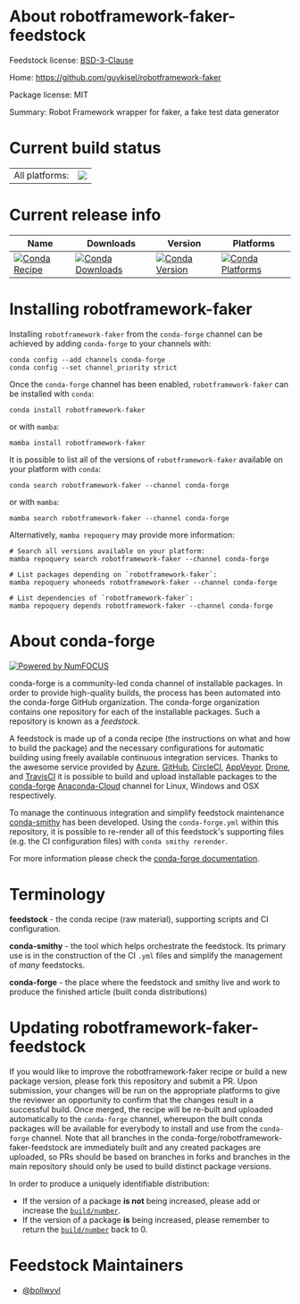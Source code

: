 About robotframework-faker-feedstock
====================================

Feedstock license: [BSD-3-Clause](https://github.com/conda-forge/robotframework-faker-feedstock/blob/main/LICENSE.txt)

Home: https://github.com/guykisel/robotframework-faker

Package license: MIT

Summary: Robot Framework wrapper for faker, a fake test data generator

Current build status
====================


<table><tr><td>All platforms:</td>
    <td>
      <a href="https://dev.azure.com/conda-forge/feedstock-builds/_build/latest?definitionId=19850&branchName=main">
        <img src="https://dev.azure.com/conda-forge/feedstock-builds/_apis/build/status/robotframework-faker-feedstock?branchName=main">
      </a>
    </td>
  </tr>
</table>

Current release info
====================

| Name | Downloads | Version | Platforms |
| --- | --- | --- | --- |
| [![Conda Recipe](https://img.shields.io/badge/recipe-robotframework--faker-green.svg)](https://anaconda.org/conda-forge/robotframework-faker) | [![Conda Downloads](https://img.shields.io/conda/dn/conda-forge/robotframework-faker.svg)](https://anaconda.org/conda-forge/robotframework-faker) | [![Conda Version](https://img.shields.io/conda/vn/conda-forge/robotframework-faker.svg)](https://anaconda.org/conda-forge/robotframework-faker) | [![Conda Platforms](https://img.shields.io/conda/pn/conda-forge/robotframework-faker.svg)](https://anaconda.org/conda-forge/robotframework-faker) |

Installing robotframework-faker
===============================

Installing `robotframework-faker` from the `conda-forge` channel can be achieved by adding `conda-forge` to your channels with:

```
conda config --add channels conda-forge
conda config --set channel_priority strict
```

Once the `conda-forge` channel has been enabled, `robotframework-faker` can be installed with `conda`:

```
conda install robotframework-faker
```

or with `mamba`:

```
mamba install robotframework-faker
```

It is possible to list all of the versions of `robotframework-faker` available on your platform with `conda`:

```
conda search robotframework-faker --channel conda-forge
```

or with `mamba`:

```
mamba search robotframework-faker --channel conda-forge
```

Alternatively, `mamba repoquery` may provide more information:

```
# Search all versions available on your platform:
mamba repoquery search robotframework-faker --channel conda-forge

# List packages depending on `robotframework-faker`:
mamba repoquery whoneeds robotframework-faker --channel conda-forge

# List dependencies of `robotframework-faker`:
mamba repoquery depends robotframework-faker --channel conda-forge
```


About conda-forge
=================

[![Powered by
NumFOCUS](https://img.shields.io/badge/powered%20by-NumFOCUS-orange.svg?style=flat&colorA=E1523D&colorB=007D8A)](https://numfocus.org)

conda-forge is a community-led conda channel of installable packages.
In order to provide high-quality builds, the process has been automated into the
conda-forge GitHub organization. The conda-forge organization contains one repository
for each of the installable packages. Such a repository is known as a *feedstock*.

A feedstock is made up of a conda recipe (the instructions on what and how to build
the package) and the necessary configurations for automatic building using freely
available continuous integration services. Thanks to the awesome service provided by
[Azure](https://azure.microsoft.com/en-us/services/devops/), [GitHub](https://github.com/),
[CircleCI](https://circleci.com/), [AppVeyor](https://www.appveyor.com/),
[Drone](https://cloud.drone.io/welcome), and [TravisCI](https://travis-ci.com/)
it is possible to build and upload installable packages to the
[conda-forge](https://anaconda.org/conda-forge) [Anaconda-Cloud](https://anaconda.org/)
channel for Linux, Windows and OSX respectively.

To manage the continuous integration and simplify feedstock maintenance
[conda-smithy](https://github.com/conda-forge/conda-smithy) has been developed.
Using the ``conda-forge.yml`` within this repository, it is possible to re-render all of
this feedstock's supporting files (e.g. the CI configuration files) with ``conda smithy rerender``.

For more information please check the [conda-forge documentation](https://conda-forge.org/docs/).

Terminology
===========

**feedstock** - the conda recipe (raw material), supporting scripts and CI configuration.

**conda-smithy** - the tool which helps orchestrate the feedstock.
                   Its primary use is in the construction of the CI ``.yml`` files
                   and simplify the management of *many* feedstocks.

**conda-forge** - the place where the feedstock and smithy live and work to
                  produce the finished article (built conda distributions)


Updating robotframework-faker-feedstock
=======================================

If you would like to improve the robotframework-faker recipe or build a new
package version, please fork this repository and submit a PR. Upon submission,
your changes will be run on the appropriate platforms to give the reviewer an
opportunity to confirm that the changes result in a successful build. Once
merged, the recipe will be re-built and uploaded automatically to the
`conda-forge` channel, whereupon the built conda packages will be available for
everybody to install and use from the `conda-forge` channel.
Note that all branches in the conda-forge/robotframework-faker-feedstock are
immediately built and any created packages are uploaded, so PRs should be based
on branches in forks and branches in the main repository should only be used to
build distinct package versions.

In order to produce a uniquely identifiable distribution:
 * If the version of a package **is not** being increased, please add or increase
   the [``build/number``](https://docs.conda.io/projects/conda-build/en/latest/resources/define-metadata.html#build-number-and-string).
 * If the version of a package **is** being increased, please remember to return
   the [``build/number``](https://docs.conda.io/projects/conda-build/en/latest/resources/define-metadata.html#build-number-and-string)
   back to 0.

Feedstock Maintainers
=====================

* [@bollwyvl](https://github.com/bollwyvl/)

